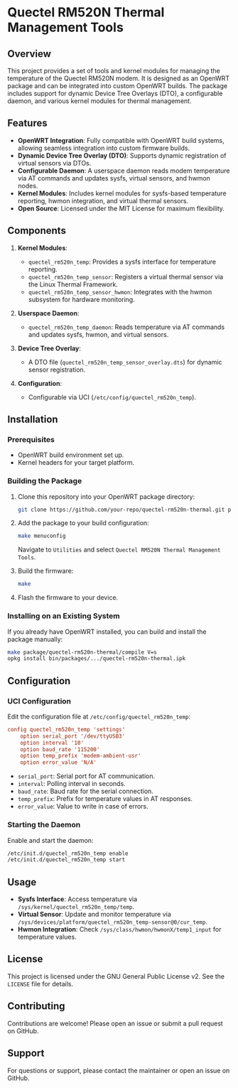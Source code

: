 # Quectel RM520N Thermal Management Tools

## Overview

This project provides a set of tools and kernel modules for managing the temperature of the Quectel RM520N modem. It is designed as an OpenWRT package and can be integrated into custom OpenWRT builds. The package includes support for dynamic Device Tree Overlays (DTO), a configurable daemon, and various kernel modules for thermal management.

## Features

- **OpenWRT Integration**: Fully compatible with OpenWRT build systems, allowing seamless integration into custom firmware builds.
- **Dynamic Device Tree Overlay (DTO)**: Supports dynamic registration of virtual sensors via DTOs.
- **Configurable Daemon**: A userspace daemon reads modem temperature via AT commands and updates sysfs, virtual sensors, and hwmon nodes.
- **Kernel Modules**: Includes kernel modules for sysfs-based temperature reporting, hwmon integration, and virtual thermal sensors.
- **Open Source**: Licensed under the MIT License for maximum flexibility.

## Components

1. **Kernel Modules**:
   - `quectel_rm520n_temp`: Provides a sysfs interface for temperature reporting.
   - `quectel_rm520n_temp_sensor`: Registers a virtual thermal sensor via the Linux Thermal Framework.
   - `quectel_rm520n_temp_sensor_hwmon`: Integrates with the hwmon subsystem for hardware monitoring.

2. **Userspace Daemon**:
   - `quectel_rm520n_temp_daemon`: Reads temperature via AT commands and updates sysfs, hwmon, and virtual sensors.

3. **Device Tree Overlay**:
   - A DTO file (`quectel_rm520n_temp_sensor_overlay.dts`) for dynamic sensor registration.

4. **Configuration**:
   - Configurable via UCI (`/etc/config/quectel_rm520n_temp`).

## Installation

### Prerequisites

- OpenWRT build environment set up.
- Kernel headers for your target platform.

### Building the Package

1. Clone this repository into your OpenWRT package directory:

   ```bash
   git clone https://github.com/your-repo/quectel-rm520n-thermal.git package/quectel-rm520n-thermal
   ```

2. Add the package to your build configuration:

   ```bash
   make menuconfig
   ```

   Navigate to `Utilities` and select `Quectel RM520N Thermal Management Tools`.

3. Build the firmware:

   ```bash
   make
   ```

4. Flash the firmware to your device.

### Installing on an Existing System

If you already have OpenWRT installed, you can build and install the package manually:

```bash
make package/quectel-rm520n-thermal/compile V=s
opkg install bin/packages/.../quectel-rm520n-thermal.ipk
```

## Configuration

### UCI Configuration

Edit the configuration file at `/etc/config/quectel_rm520n_temp`:

```ini
config quectel_rm520n_temp 'settings'
    option serial_port '/dev/ttyUSB3'
    option interval '10'
    option baud_rate '115200'
    option temp_prefix 'modem-ambient-usr'
    option error_value 'N/A'
```

- `serial_port`: Serial port for AT communication.
- `interval`: Polling interval in seconds.
- `baud_rate`: Baud rate for the serial connection.
- `temp_prefix`: Prefix for temperature values in AT responses.
- `error_value`: Value to write in case of errors.

### Starting the Daemon

Enable and start the daemon:

```bash
/etc/init.d/quectel_rm520n_temp enable
/etc/init.d/quectel_rm520n_temp start
```

## Usage

- **Sysfs Interface**: Access temperature via `/sys/kernel/quectel_rm520n_temp/temp`.
- **Virtual Sensor**: Update and monitor temperature via `/sys/devices/platform/quectel_rm520n_temp-sensor@0/cur_temp`.
- **Hwmon Integration**: Check `/sys/class/hwmon/hwmonX/temp1_input` for temperature values.

## License

This project is licensed under the GNU General Public License v2. See the `LICENSE` file for details.

## Contributing

Contributions are welcome! Please open an issue or submit a pull request on GitHub.

## Support

For questions or support, please contact the maintainer or open an issue on GitHub.
